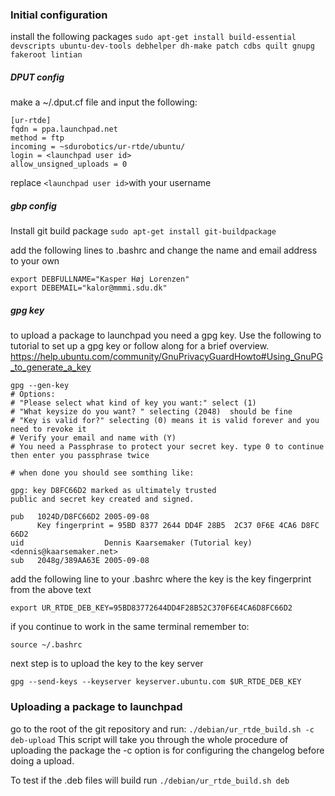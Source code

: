 
### Initial configuration

install the following packages
`sudo apt-get install build-essential devscripts ubuntu-dev-tools debhelper dh-make patch cdbs quilt gnupg fakeroot lintian`

##### DPUT config
make a ~/.dput.cf file and input the following:
```
[ur-rtde]
fqdn = ppa.launchpad.net
method = ftp
incoming = ~sdurobotics/ur-rtde/ubuntu/
login = <launchpad user id>
allow_unsigned_uploads = 0
```
replace `<launchpad user id>`with your username

##### gbp config 

Install git build package
`sudo apt-get install git-buildpackage`

add the following lines to .bashrc and change the name and email address to your own

```
export DEBFULLNAME="Kasper Høj Lorenzen" 
export DEBEMAIL="kalor@mmmi.sdu.dk"
```
##### gpg key

to upload a package to launchpad you need a gpg key. Use the following to tutorial to set up a gpg key or follow along 
for a brief overview.
https://help.ubuntu.com/community/GnuPrivacyGuardHowto#Using_GnuPG_to_generate_a_key

```
gpg --gen-key
# Options:
# "Please select what kind of key you want:" select (1)
# "What keysize do you want? " selecting (2048)  should be fine
# "Key is valid for?" selecting (0) means it is valid forever and you need to revoke it
# Verify your email and name with (Y) 
# You need a Passphrase to protect your secret key. type 0 to continue then enter you passphrase twice

# when done you should see somthing like:

gpg: key D8FC66D2 marked as ultimately trusted
public and secret key created and signed.

pub   1024D/D8FC66D2 2005-09-08
      Key fingerprint = 95BD 8377 2644 DD4F 28B5  2C37 0F6E 4CA6 D8FC 66D2
uid                  Dennis Kaarsemaker (Tutorial key) <dennis@kaarsemaker.net>
sub   2048g/389AA63E 2005-09-08
```

add the following line to your .bashrc where the key is the key fingerprint from the above text
```
export UR_RTDE_DEB_KEY=95BD83772644DD4F28B52C370F6E4CA6D8FC66D2
```

if you continue to work in the same terminal remember to:
```
source ~/.bashrc
```

next step is to upload the key to the key server
```
gpg --send-keys --keyserver keyserver.ubuntu.com $UR_RTDE_DEB_KEY
```

### Uploading a package to launchpad

go to the root of the git repository and run:
`./debian/ur_rtde_build.sh -c deb-upload`
This script will take you through the whole procedure of uploading the package
the -c option is for configuring the changelog before doing a upload.

To test if the .deb files will build run 
`./debian/ur_rtde_build.sh deb`

